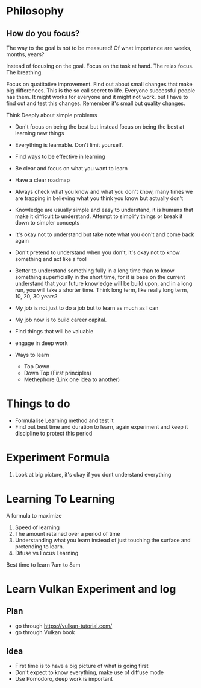 # Philosophy
## How do you focus? 
The way to the goal is not to be measured!
Of what importance are weeks, months, years?

Instead of focusing on the goal. 
Focus on the task at hand. 
The relax focus. 
The breathing. 

Focus on quatitative improvement.
Find out about small changes that make big differences.
This is the so call secret to life. 
Everyone successful people has them. 
It might works for everyone and it might not work. 
but I have to find out and test this changes. 
Remember it's small but quality changes. 

Think Deeply about simple problems


* Don't focus on being the best but instead focus on being the best at learning new things
* Everything is learnable. Don't limit yourself. 
* Find ways to be effective in learning
* Be clear and focus on what you want to learn
* Have a clear roadmap
* Always check what you know and what you don't know, many times we are trapping in believing what you think you know but actually don't
* Knowledge are usually simple and easy to understand, it is humans that make it difficult to understand. Attempt to simplify things or break it down to simpler concepts
* It's okay not to understand but take note what you don't and come back again
* Don't pretend to understand when you don't, it's okay not to know something and act like a fool
* Better to understand something fully in a long time than to know something superficially in the short time, for it is base on the current understand that your future knowledge will be build upon, and in a long run, you will take a shorter time. Think long term, like really long term, 10, 20, 30 years? 
* My job is not just to do a job but to learn as much as I can
* My job now is to build career capital. 
* Find things that will be valuable 
* engage in deep work

* Ways to learn
    * Top Down
    * Down Top (First principles)
    * Methephore (Link one idea to another) 

# Things to do
* Formulalise Learning method and test it
* Find out best time and duration to learn, again experiment and keep it discipline to protect this period 


# Experiment Formula
1. Look at big picture, it's okay if you dont understand everything

# Learning To Learning
A formula to maximize 
1. Speed of learning
2. The amount retained over a period of time
3. Understanding what you learn instead of just touching the surface and pretending to learn. 
4. Difuse vs Focus Learning

Best time to learn
7am to 8am


# Learn Vulkan Experiment and log
## Plan
* go through https://vulkan-tutorial.com/
* go through Vulkan book

## Idea
* First time is to have a big picture of what is going first
* Don't expect to know everything, make use of diffuse mode
* Use Pomodoro, deep work is important


